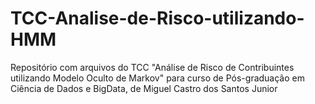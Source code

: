 # TCC-Analise-de-Risco-utilizando-HMM
Repositório com arquivos do TCC "Análise de Risco de Contribuintes utilizando Modelo Oculto de Markov" para curso de Pós-graduação em Ciência de Dados e BigData, de Miguel Castro dos Santos Junior
